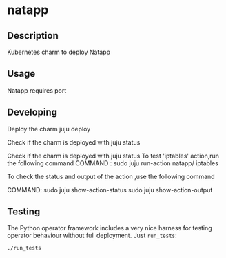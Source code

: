 <!-- Copyright 2020 Tata Elxsi

 Licensed under the Apache License, Version 2.0 (the License); you may
 not use this file except in compliance with the License. You may obtain
 a copy of the License at

         http://www.apache.org/licenses/LICENSE-2.0

 Unless required by applicable law or agreed to in writing, software
 distributed under the License is distributed on an AS IS BASIS, WITHOUT
 WARRANTIES OR CONDITIONS OF ANY KIND, either express or implied. See the
 License for the specific language governing permissions and limitations
 under the License.

 For those usages not covered by the Apache License, Version 2.0 please
 contact: canonical@tataelxsi.onmicrosoft.com

 To get in touch with the maintainers, please contact:
 canonical@tataelxsi.onmicrosoft.com
-->
# natapp

## Description

Kubernetes charm to deploy Natapp

## Usage

Natapp requires  port 


## Developing

Deploy the charm
juju deploy

Check if the charm is deployed with juju status

Check if the charm is deployed with juju status
To test 'iptables' action,run the following command
COMMAND : sudo juju run-action natapp/<UNIT-ID> iptables

To check the status and output of the action ,use the following command

COMMAND:
sudo juju show-action-status <ACTION-ID>
sudo juju show-action-output <ACTION-ID>

## Testing

The Python operator framework includes a very nice harness for testing
operator behaviour without full deployment. Just `run_tests`:

    ./run_tests

